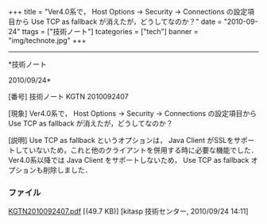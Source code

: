 ﻿+++
title = "Ver4.0系で， Host Options → Security → Connections の設定項目から Use TCP as fallback が消えたが，どうしてなのか？"
date = "2010-09-24"
ttags = ["技術ノート"]
tcategories = ["tech"]
banner = "img/technote.jpg"
+++

-----------------------------------------------------------------------------------------------------------------------------

*技術ノート

2010/09/24*


[番号]
技術ノート KGTN 2010092407

[現象]
Ver4.0系で， Host Options → Security → Connections の設定項目から Use
TCP as fallback が消えたが，どうしてなのか？

[説明]
Use TCP as fallback というオプションは， Java Client
がSSLをサポートしていないため，これと他のクライアントを併用する時に必要な機能でした．Ver4.0系以降では
Java Client をサポートしないため， Use TCP as fallback
オプションも削除しました．


### ファイル

 
 


[KGTN2010092407.pdf](http://techreport.kitasp.net/attachments/download/334/KGTN2010092407.pdf)
 [(49.7 KB)] [kitasp 技術センター, 2010/09/24
14:11]


 


 

